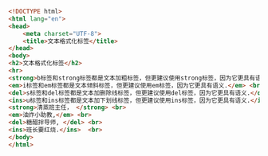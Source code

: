 
<BlogInfo title="7.文本格式化标签" author="白日梦想猿" pv=0 read_times=0 pre_cost_time=0分24秒 category="html5学习" tag_list="['html5学习']" create_time="2020.07.14 14:47:38" update_time="2020.07.14 14:59:03" />

```html
<!DOCTYPE html>
<html lang="en">
<head>
    <meta charset="UTF-8">
    <title>文本格式化标签</title>
</head>
<body>
<h2>文本格式化标签</h2>
<hr>
<strong>b标签和strong标签都是文本加粗标签，但更建议使用strong标签，因为它更具有语义.</strong> <br>
<em>i标签和em标签都是文本倾斜标签，但更建议使用em标签，因为它更具有语义.</em> <br>
<del>s标签和del标签都是文本加删除线标签，但更建议使用del标签，因为它更具有语义.</del> <br>
<ins>u标签和ins标签都是文本加下划线标签，但更建议使用ins标签，因为它更具有语义.</ins> <br>
<strong>清蒸班主任， </strong> <br>
<em>油炸小助教,</em> <br>
<del>糖醋拌导师, </del> <br>
<ins>班长要红烧.</ins>  <br>
</body>
</html>
```
